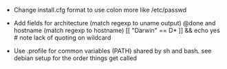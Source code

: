 
* Change install.cfg format to use colon more like /etc/passwd
* Add fields for architecture (match regexp to uname output)   @done
	and hostname (match regexp to hostname)
	[[ "Darwin" == D* ]] && echo yes   # note lack of quoting on wildcard

* Use .profile for common variables (PATH) shared by sh and bash. see debian setup
  for the order things get called
	
